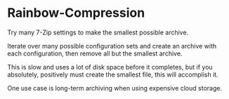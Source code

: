 # Rainbow-Compression
Try many 7-Zip settings to make the smallest possible archive.

Iterate over many possible configuration sets and create an archive with each configuration, then remove all but the smallest archive.

This is slow and uses a lot of disk space before it completes, but if you absolutely, positively must create the smallest file, this will accomplish it.

One use case is long-term archiving when using expensive cloud storage.
